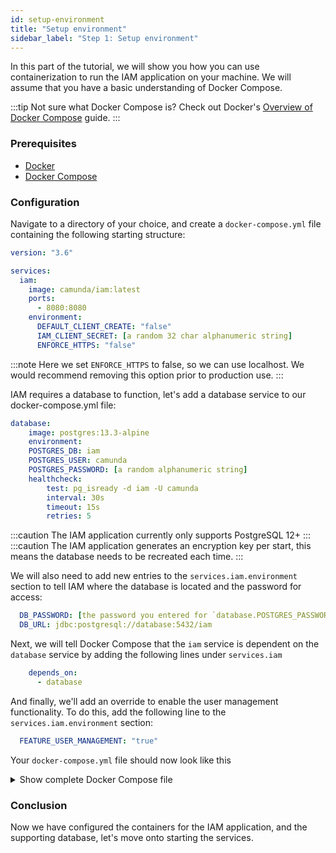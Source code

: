 ```yaml
---
id: setup-environment
title: "Setup environment"
sidebar_label: "Step 1: Setup environment"
---
```


In this part of the tutorial, we will show you how you can use containerization to run the IAM application on your machine. We will assume that you 
have a basic understanding of Docker Compose. 

:::tip
Not sure what Docker Compose is? Check out Docker's [Overview of Docker Compose](https://docs.docker.com/compose/) guide.
:::

### Prerequisites
- [Docker](https://docs.docker.com/get-docker/)
- [Docker Compose](https://docs.docker.com/compose/install/)

### Configuration
Navigate to a directory of your choice, and create a `docker-compose.yml` file containing the following starting structure:

```yaml
version: "3.6"

services:
  iam:
    image: camunda/iam:latest
    ports:
      - 8080:8080
    environment:
      DEFAULT_CLIENT_CREATE: "false"
      IAM_CLIENT_SECRET: [a random 32 char alphanumeric string]
      ENFORCE_HTTPS: "false"
```

:::note
Here we set `ENFORCE_HTTPS` to false, so we can use localhost. We would recommend removing this option prior to production use.
:::

IAM requires a database to function, let's add a database service to our docker-compose.yml file:

```yaml
database:
    image: postgres:13.3-alpine
    environment:
    POSTGRES_DB: iam
    POSTGRES_USER: camunda
    POSTGRES_PASSWORD: [a random alphanumeric string]
    healthcheck:
        test: pg_isready -d iam -U camunda
        interval: 30s
        timeout: 15s
        retries: 5
```

:::caution
The IAM application currently only supports PostgreSQL 12+
:::
:::caution
The IAM application generates an encryption key per start, this means the database needs to be recreated each time.
:::

We will also need to add new entries to the `services.iam.environment` section to tell IAM where the database is located and the password for access:

```yaml
  DB_PASSWORD: [the password you entered for `database.POSTGRES_PASSWORD`]
  DB_URL: jdbc:postgresql://database:5432/iam
```

Next, we will tell Docker Compose that the `iam` service is dependent on the `database` service by adding the following lines under `services.iam`

```yaml
    depends_on:
      - database
```

And finally, we'll add an override to enable the user management functionality. To do this, add the following line to the `services.iam.environment` section:

```yaml
  FEATURE_USER_MANAGEMENT: "true"
```

Your `docker-compose.yml` file should now look like this

<details><summary>Show complete Docker Compose file</summary>

```yaml
version: "3.6"

services:
  application:
    image: camunda/iam:latest
    depends_on:
      - database
    ports:
      - 8080:8080
    environment:
      DEFAULT_CLIENT_CREATE: "false"
      IAM_CLIENT_SECRET: [a random 32 char alphanumeric string]
      ENFORCE_HTTPS: "false"
      FEATURE_USER_MANAGEMENT: "true"
      DB_URL: jdbc:postgresql://database:5432/iam
      DB_PASSWORD: [the password you entered for `database.POSTGRES_PASSWORD`]

  database:
    image: postgres:13.3-alpine
    environment:
      POSTGRES_DB: iam
      POSTGRES_USER: camunda
      POSTGRES_PASSWORD: [a random alphanumeric string]
    healthcheck:
      test: pg_isready -d iam -U camunda
      interval: 30s
      timeout: 15s
      retries: 5

```
</details>

### Conclusion
Now we have configured the containers for the IAM application, and the supporting database, let's move onto starting the services.
